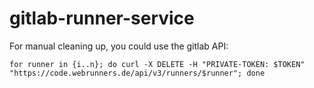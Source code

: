 # gitlab-runner-service


For manual cleaning up, you could use the gitlab API:

    for runner in {i..n}; do curl -X DELETE -H "PRIVATE-TOKEN: $TOKEN" "https://code.webrunners.de/api/v3/runners/$runner"; done
